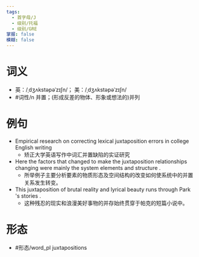 ```yaml
---
tags:
  - 首字母/J
  - 级别/托福
  - 级别/GRE
掌握: false
模糊: false
---
```

# 词义
- 英：/ˌdʒʌkstəpəˈzɪʃn/； 美：/ˌdʒʌkstəpəˈzɪʃn/
- #词性/n  并置；(形成反差的物体、形象或想法的)并列
# 例句
- Empirical research on correcting lexical juxtaposition errors in college English writing
	- 矫正大学英语写作中词汇并置缺陷的实证研究
- Here the factors that changed to make the juxtaposition relationships changing were mainly the system elements and structure .
	- 所举例子主要分析要素的物质形态及空间结构的改变如何使系统中的并置关系发生转变。
- This juxtaposition of brutal reality and lyrical beauty runs through Park 's stories .
	- 这种残忍的现实和浪漫美好事物的并存始终贯穿于帕克的短篇小说中。
# 形态
- #形态/word_pl juxtapositions
